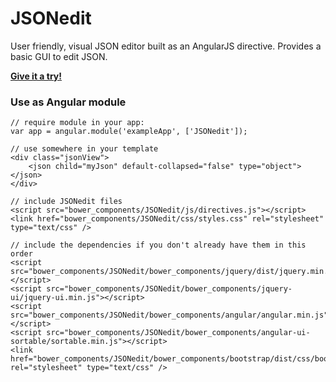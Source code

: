 # JSONedit

User friendly, visual JSON editor built as an AngularJS directive. Provides a basic GUI to edit JSON.

**[Give it a try!](http://mb21.github.io/JSONedit)**

### Use as Angular module

    // require module in your app:
    var app = angular.module('exampleApp', ['JSONedit']);
    
    // use somewhere in your template
    <div class="jsonView">
        <json child="myJson" default-collapsed="false" type="object"></json>
    </div>

    // include JSONedit files
    <script src="bower_components/JSONedit/js/directives.js"></script>
    <link href="bower_components/JSONedit/css/styles.css" rel="stylesheet" type="text/css" />

    // include the dependencies if you don't already have them in this order
    <script src="bower_components/JSONedit/bower_components/jquery/dist/jquery.min.js"></script>
    <script src="bower_components/JSONedit/bower_components/jquery-ui/jquery-ui.min.js"></script>
    <script src="bower_components/JSONedit/bower_components/angular/angular.min.js"></script>
    <script src="bower_components/JSONedit/bower_components/angular-ui-sortable/sortable.min.js"></script>
    <link href="bower_components/JSONedit/bower_components/bootstrap/dist/css/bootstrap.min.css" rel="stylesheet" type="text/css" />

